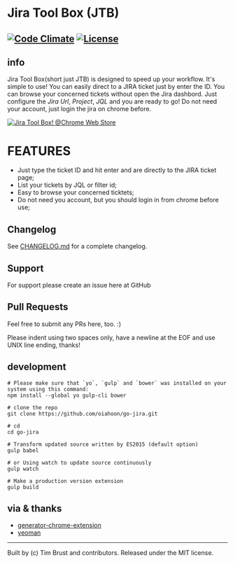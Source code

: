 # Jira Tool Box (JTB)
[![Code Climate](https://codeclimate.com/github/oiahoon/go-jira/badges/gpa.svg)](https://codeclimate.com/github/oiahoon/go-jira)
[![License](https://img.shields.io/badge/License-MIT-blue.svg)](LICENSE)
----
## info
  Jira Tool Box(short just JTB) is designed to speed up your workflow. It's simple to use!
  You can easily direct to a JIRA ticket just by enter the ID.
  You can browse your concerned tickets without open the Jira dashbord.
  Just configure the *Jira Url*, *Project*, *JQL* and you are ready to go! Do not need your account, just login the jira on chrome before.

[![Jira Tool Box! @Chrome Web Store](https://developer.chrome.com/webstore/images/ChromeWebStore_Badge_v2_206x58.png "Jira Tool Box! @Chrome Web Store")](https://chrome.google.com/webstore/detail/jira-tool-box/loekjiebmpggjjhekdeifbbbmlcdlbba?hl=zh-CN)

#  FEATURES
  - Just type the ticket ID and hit enter and are directly to the JIRA ticket page;
  - List your tickets by JQL or filter id;
  - Easy to browse your concerned ticktets;
  - Do not need you account, but you should login in from chrome before use;

## Changelog

See [CHANGELOG.md](CHANGELOG.md) for a complete changelog.

## Support

For support please create an issue here at GitHub

## Pull Requests

Feel free to submit any PRs here, too. :)

Please indent using two spaces only, have a newline at the EOF and use UNIX line ending, thanks!


## development
```bashshell
# Please make sure that `yo`, `gulp` and `bower` was installed on your system using this command:
npm install --global yo gulp-cli bower

# clone the repo
git clone https://github.com/oiahoon/go-jira.git

# cd 
cd go-jira

# Transform updated source written by ES2015 (default option)
gulp babel

# or Using watch to update source continuously
gulp watch

# Make a production version extension
gulp build
```

## via & thanks
  - [generator-chrome-extension](https://github.com/yeoman/generator-chrome-extension)
  - [yeoman](http://yeoman.io/)

----
Built by (c) Tim Brust and contributors. Released under the MIT license.
